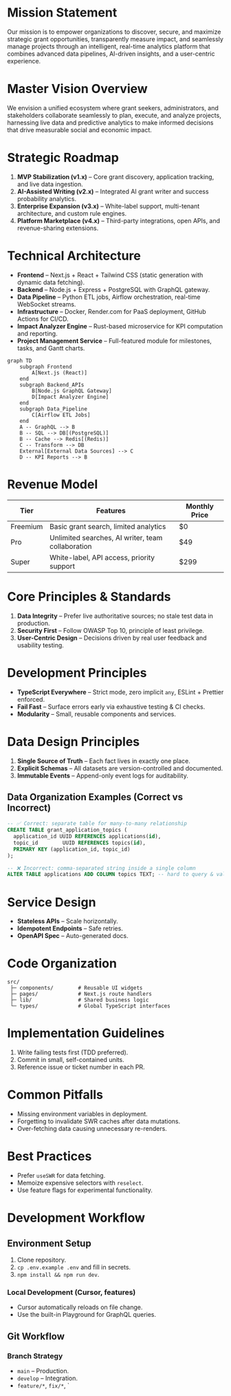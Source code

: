 # Mission Statement

Our mission is to empower organizations to discover, secure, and maximize strategic grant opportunities, transparently measure impact, and seamlessly manage projects through an intelligent, real-time analytics platform that combines advanced data pipelines, AI-driven insights, and a user-centric experience.

# Master Vision Overview

We envision a unified ecosystem where grant seekers, administrators, and stakeholders collaborate seamlessly to plan, execute, and analyze projects, harnessing live data and predictive analytics to make informed decisions that drive measurable social and economic impact.

# Strategic Roadmap

1. **MVP Stabilization (v1.x)** – Core grant discovery, application tracking, and live data ingestion.
2. **AI-Assisted Writing (v2.x)** – Integrated AI grant writer and success probability analytics.
3. **Enterprise Expansion (v3.x)** – White-label support, multi-tenant architecture, and custom rule engines.
4. **Platform Marketplace (v4.x)** – Third-party integrations, open APIs, and revenue-sharing extensions.

# Technical Architecture

* **Frontend** – Next.js + React + Tailwind CSS (static generation with dynamic data fetching).
* **Backend** – Node.js + Express + PostgreSQL with GraphQL gateway.
* **Data Pipeline** – Python ETL jobs, Airflow orchestration, real-time WebSocket streams.
* **Infrastructure** – Docker, Render.com for PaaS deployment, GitHub Actions for CI/CD.
* **Impact Analyzer Engine** – Rust-based microservice for KPI computation and reporting.
* **Project Management Service** – Full-featured module for milestones, tasks, and Gantt charts.

```mermaid
graph TD
    subgraph Frontend
        A[Next.js (React)]
    end
    subgraph Backend_APIs
        B[Node.js GraphQL Gateway]
        D[Impact Analyzer Engine]
    end
    subgraph Data_Pipeline
        C[Airflow ETL Jobs]
    end
    A -- GraphQL --> B
    B -- SQL --> DB[(PostgreSQL)]
    B -- Cache --> Redis[(Redis)]
    C -- Transform --> DB
    External[External Data Sources] --> C
    D -- KPI Reports --> B
```

# Revenue Model

| Tier | Features | Monthly Price |
|------|----------|---------------|
| Freemium | Basic grant search, limited analytics | $0 |
| Pro | Unlimited searches, AI writer, team collaboration | $49 |
| Super | White-label, API access, priority support | $299 |

# Core Principles & Standards

1. **Data Integrity** – Prefer live authoritative sources; no stale test data in production.
2. **Security First** – Follow OWASP Top 10, principle of least privilege.
3. **User-Centric Design** – Decisions driven by real user feedback and usability testing.

# Development Principles

* **TypeScript Everywhere** – Strict mode, zero implicit `any`, ESLint + Prettier enforced.
* **Fail Fast** – Surface errors early via exhaustive testing & CI checks.
* **Modularity** – Small, reusable components and services.

# Data Design Principles

1. **Single Source of Truth** – Each fact lives in exactly one place.
2. **Explicit Schemas** – All datasets are version-controlled and documented.
3. **Immutable Events** – Append-only event logs for auditability.

## Data Organization Examples (Correct vs Incorrect)

```sql
-- ✅ Correct: separate table for many-to-many relationship
CREATE TABLE grant_application_topics (
  application_id UUID REFERENCES applications(id),
  topic_id        UUID REFERENCES topics(id),
  PRIMARY KEY (application_id, topic_id)
);

-- ❌ Incorrect: comma-separated string inside a single column
ALTER TABLE applications ADD COLUMN topics TEXT; -- hard to query & validate
```

# Service Design

* **Stateless APIs** – Scale horizontally.
* **Idempotent Endpoints** – Safe retries.
* **OpenAPI Spec** – Auto-generated docs.

# Code Organization

```
src/
 ├─ components/        # Reusable UI widgets
 ├─ pages/             # Next.js route handlers
 ├─ lib/               # Shared business logic
 └─ types/             # Global TypeScript interfaces
```

# Implementation Guidelines

1. Write failing tests first (TDD preferred).
2. Commit in small, self-contained units.
3. Reference issue or ticket number in each PR.

# Common Pitfalls

* Missing environment variables in deployment.
* Forgetting to invalidate SWR caches after data mutations.
* Over-fetching data causing unnecessary re-renders.

# Best Practices

* Prefer `useSWR` for data fetching.
* Memoize expensive selectors with `reselect`.
* Use feature flags for experimental functionality.

# Development Workflow

## Environment Setup

1. Clone repository.
2. `cp .env.example .env` and fill in secrets.
3. `npm install && npm run dev`.

### Local Development (Cursor, features)

* Cursor automatically reloads on file change.
* Use the built-in Playground for GraphQL queries.

## Git Workflow

### Branch Strategy

* `main` – Production.
* `develop` – Integration.
* `feature/*`, `fix/*`, `
